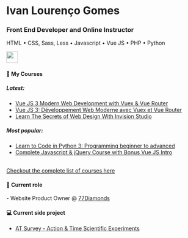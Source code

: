 
<h1>Ivan Lourenço Gomes</h1>
<h3>Front End Developer and Online Instructor</h3>
<p>HTML &#8226; CSS, Sass, Less &#8226; Javascript &#8226; Vue JS &#8226; PHP &#8226; Python </p>
<a href="https://www.linkedin.com/in/ivan-louren%C3%A7o-gomes-07694956/" target="_blank" ><img height="30" src="https://cdn-icons-png.flaticon.com/512/174/174857.png"></a>


<h4>📕 My Courses</h4>

<h5>Latest:</h5>

- [Vue JS 3 Modern Web Development with Vuex & Vue Router](https://www.udemy.com/course/vue-js-v3-super-fast-course-from-zero-to-advanced-web-development/?referralCode=9BB3BE569ACFD6938779)
- [Vue JS 3: Développement Web Moderne avec Vuex et Vue Router](https://www.udemy.com/course/vue-js-3-developpement-web-moderne-avec-vuex-et-vue-router/?referralCode=2B09BE83390D6757D00F)
- [Learn The Secrets of Web Design With Invision Studio](https://www.udemy.com/course/learn-professional-web-design-with-invision-studio/?referralCode=EEAFC57FD3E98A8BAF2A)

<h5>Most popular:</h5>

- [Learn to Code in Python 3: Programming beginner to advanced](https://www.udemy.com/course/learn-python-programming-a-step-by-step-course-to-beginners/?referralCode=4CF5F082B98D515F9D5F)
- [Complete Javascript & jQuery Course with Bonus Vue JS Intro](https://www.udemy.com/course/learn-javascript-from-beginner-to-advanced/?referralCode=2A30C452285FD5FFECA5)

<br>
<a href="https://www.udemy.com/user/ivan-lourenco-gomes/" target="_blank">Checkout the complete list of courses here</a>

<h4>💼 Current role</h4>
- Website Product Owner @ <a href="https://www.77diamonds.com/" target="_blank">77Diamonds</a>

<h4>💻 Current side project</h4>

- [AT Survey - Action & Time Scientific Experiments](https://github.com/ivanlourencogomes/AtSurvey/)




